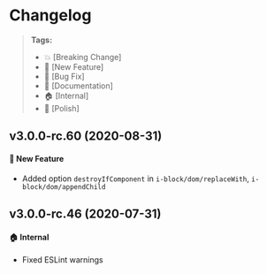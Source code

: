 Changelog
=========

> **Tags:**
> - :boom:       [Breaking Change]
> - :rocket:     [New Feature]
> - :bug:        [Bug Fix]
> - :memo:       [Documentation]
> - :house:      [Internal]
> - :nail_care:  [Polish]

## v3.0.0-rc.60 (2020-08-31)

#### :rocket: New Feature

* Added option `destroyIfComponent` in `i-block/dom/replaceWith`, `i-block/dom/appendChild`

## v3.0.0-rc.46 (2020-07-31)

#### :house: Internal

* Fixed ESLint warnings
